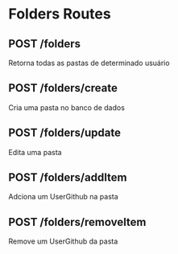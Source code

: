 # Folders Routes

## POST /folders

Retorna todas as pastas de determinado usuário

## POST /folders/create

Cria uma pasta no banco de dados

## POST /folders/update

Edita uma pasta

## POST /folders/addItem

Adciona um UserGithub na pasta

## POST /folders/removeItem

Remove um UserGithub da pasta
